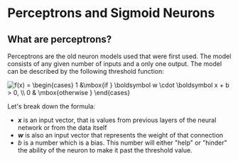 # Perceptrons and Sigmoid Neurons

## What are perceptrons?

Perceptrons are the old neuron models used that were first used. The model consists of any given number of inputs and a only one output.
The model can be described by the following threshold function:

<img src="https://latex.codecogs.com/gif.latex?f(x)&space;=&space;\begin{cases}&space;1&space;&\mbox{if&space;}&space;\boldsymbol&space;w&space;\cdot&space;\boldsymbol&space;x&space;&plus;&space;b&space;>&space;0,&space;\\&space;0&space;&&space;\mbox{otherwise&space;}&space;\end{cases}" title="f(x) = \begin{cases} 1 &\mbox{if } \boldsymbol w \cdot \boldsymbol x + b > 0, \\ 0 & \mbox{otherwise } \end{cases}" />

Let's break down the formula:
- __*x*__ is an input vector, that is values from previous layers of the neural network or from the data itself
- __*w*__  is also an input vector that represents the weight of that connection
- *b* is a number which is a bias. This number will either "help" or "hinder" the ability of the neuron to make it past the threshold value.


